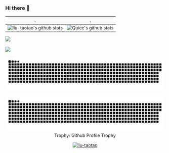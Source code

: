 ### Hi there 👋

<!--
**liu-taotao/liu-taotao** is a ✨ _special_ ✨ repository because its `README.md` (this file) appears on your GitHub profile.

Here are some ideas to get you started:

- 🔭 I’m currently working on ...
- 🌱 I’m currently learning ...
- 👯 I’m looking to collaborate on ...
- 🤔 I’m looking for help with ...
- 💬 Ask me about ...
- 📫 How to reach me: ...
- 😄 Pronouns: ...
- ⚡ Fun fact: ...
-->




| .                                                                                                                                       | .                                                                                                                         |
|-----------------------------------------------------------------------------------------------------------------------------------------|---------------------------------------------------------------------------------------------------------------------------|
| ![liu-taotao's github stats](https://github-readme-stats.vercel.app/api?username=liu-taotao&show_icons=true&theme=radical&include_all_commits=true) | ![Quiec's github stats](https://github-readme-stats.vercel.app/api/top-langs/?username=liu-taotao&theme=radical&layout=compact) |

<img src="https://github-readme-streak-stats.herokuapp.com/?user=liu-taotao"></img>

<!--   profile-green-animate -->
![](./profile-3d-contrib/profile-green-animate.svg)

<!--   grid-snake -->
![](https://github.com/liu-taotao/liu-taotao/blob/output/github-contribution-grid-snake.svg)



<picture>
  <source media="(prefers-color-scheme: dark)" srcset="https://raw.githubusercontent.com/liu-taotao/liu-taotao/output/github-contribution-grid-snake-dark.svg">
  <source media="(prefers-color-scheme: light)" srcset="https://raw.githubusercontent.com/liu-taotao/liu-taotao/output/github-contribution-grid-snake.svg">
  <img alt="github contribution grid snake animation" src="https://raw.githubusercontent.com/liu-taotao/liu-taotao/output/github-contribution-grid-snake.svg">
</picture>



<div align="center">
<summary>Trophy: Github Profile Trophy</summary>
</div>

<p align="center"> 
<a href="https://github.com/ryo-ma/github-profile-trophy"><img src="https://github-profile-trophy.vercel.app/?username=liu-taotao" alt="liu-taotao" /></a>
</p>